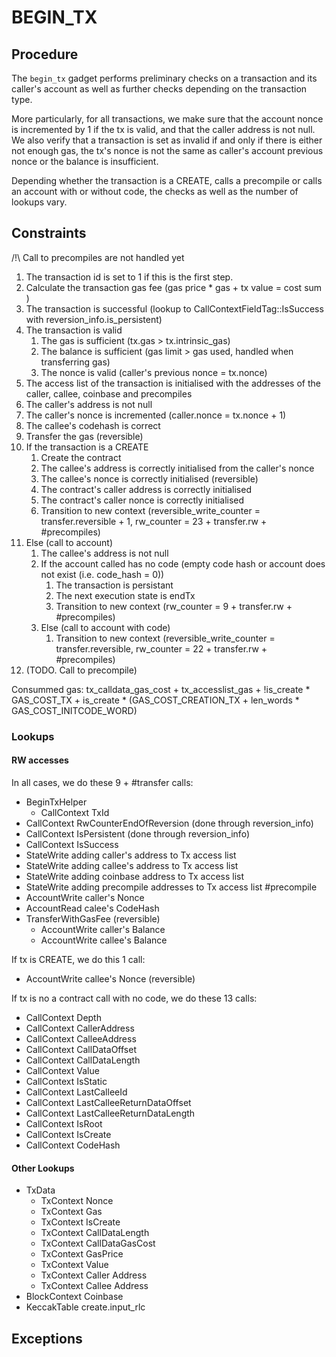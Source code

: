 # BEGIN_TX 

## Procedure

The `begin_tx` gadget performs preliminary checks on a transaction and its caller's account as well as further checks depending on the transaction type. 

More particularly, for all transactions, we make sure that the account nonce is incremented by 1 if the tx is valid, and that the caller address is not null. We also verify that a transaction is set as invalid if and only if there is either not enough gas, the tx's nonce is not the same as caller's account previous nonce or the balance is insufficient.

Depending whether the transaction is a CREATE, calls a precompile or calls an account with or without code, the checks as well as the number of lookups vary.

## Constraints
/!\ Call to precompiles are not handled yet

1. The transaction id is set to 1 if this is the first step.
2. Calculate the transaction gas fee (gas price * gas + tx value = cost sum )
3. The transaction is successful (lookup to CallContextFieldTag::IsSuccess with reversion_info.is_persistent)
4. The transaction is valid
    1. The gas is sufficient (tx.gas > tx.intrinsic_gas)
    2. The balance is sufficient (gas limit > gas used, handled when transferring gas)
    3. The nonce is valid (caller's previous nonce = tx.nonce)
5. The access list of the transaction is initialised with the addresses of the caller, callee, coinbase and precompiles
6. The caller's address is not null
7. The caller's nonce is incremented (caller.nonce = tx.nonce + 1)
8. The callee's codehash is correct
9. Transfer the gas (reversible)
10. If the transaction is a CREATE
    1. Create the contract
    2. The callee's address is correctly initialised from the caller's nonce
    3. The callee's nonce is correctly initialised (reversible)
    4. The contract's caller address is correctly initialised
    5. The contract's caller nonce is correctly initialised
    6. Transition to new context (reversible_write_counter = transfer.reversible + 1, rw_counter = 23 + transfer.rw + #precompiles)
11. Else (call to account)
    1. The callee's address is not null
    2. If the account called has no code (empty code hash or account does not exist (i.e. code_hash = 0))
        1. The transaction is persistant
        2. The next execution state is endTx
        3. Transition to new context (rw_counter = 9 + transfer.rw + #precompiles)
    3. Else (call to account with code)
        1. Transition to new context (reversible_write_counter = transfer.reversible, rw_counter = 22 + transfer.rw + #precompiles)
12. (TODO. Call to precompile)

Consummed gas: tx_calldata_gas_cost + tx_accesslist_gas + !is_create * GAS_COST_TX  + is_create * (GAS_COST_CREATION_TX + len_words * GAS_COST_INITCODE_WORD)

### Lookups

#### RW accesses
In all cases, we do these 9 + #transfer calls:
- BeginTxHelper
    - CallContext TxId
- CallContext RwCounterEndOfReversion (done through reversion_info)
- CallContext IsPersistent (done through reversion_info)
- CallContext IsSuccess
- StateWrite adding caller's address to Tx access list
- StateWrite adding callee's address to Tx access list
- StateWrite adding coinbase address to Tx access list
- StateWrite adding precompile addresses to Tx access list    #precompile
- AccountWrite caller's Nonce
- AccountRead calee's CodeHash
- TransferWithGasFee (reversible)
    - AccountWrite caller's Balance 
    - AccountWrite callee's Balance

If tx is CREATE, we do this 1 call:
- AccountWrite callee's Nonce (reversible)

If tx is no a contract call with no code, we do these 13 calls:
- CallContext Depth
- CallContext CallerAddress
- CallContext CalleeAddress
- CallContext CallDataOffset
- CallContext CallDataLength
- CallContext Value
- CallContext IsStatic
- CallContext LastCalleeId
- CallContext LastCalleeReturnDataOffset
- CallContext LastCalleeReturnDataLength
- CallContext IsRoot
- CallContext IsCreate
- CallContext CodeHash
    
#### Other Lookups
- TxData
    - TxContext Nonce
    - TxContext Gas
    - TxContext IsCreate
    - TxContext CallDataLength
    - TxContext CallDataGasCost
    - TxContext GasPrice
    - TxContext Value
    - TxContext Caller Address
    - TxContext Callee Address
- BlockContext Coinbase
- KeccakTable create.input_rlc

## Exceptions